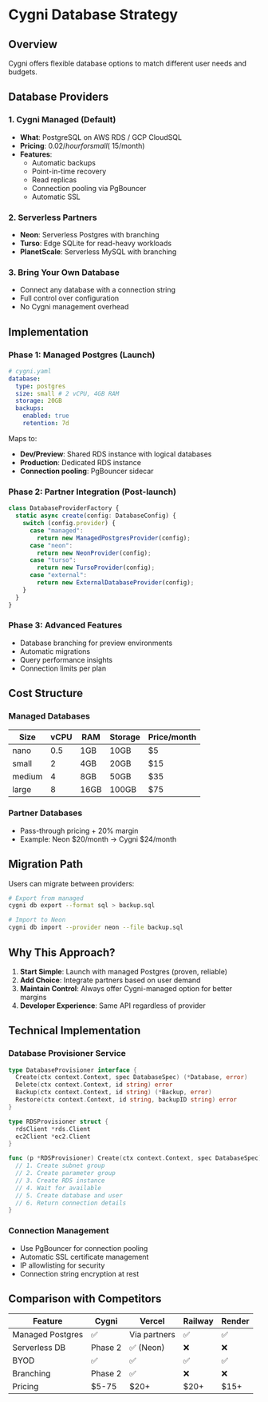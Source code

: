 # Cygni Database Strategy

## Overview

Cygni offers flexible database options to match different user needs and budgets.

## Database Providers

### 1. Cygni Managed (Default)

- **What**: PostgreSQL on AWS RDS / GCP CloudSQL
- **Pricing**: $0.02/hour for small (~$15/month)
- **Features**:
  - Automatic backups
  - Point-in-time recovery
  - Read replicas
  - Connection pooling via PgBouncer
  - Automatic SSL

### 2. Serverless Partners

- **Neon**: Serverless Postgres with branching
- **Turso**: Edge SQLite for read-heavy workloads
- **PlanetScale**: Serverless MySQL with branching

### 3. Bring Your Own Database

- Connect any database with a connection string
- Full control over configuration
- No Cygni management overhead

## Implementation

### Phase 1: Managed Postgres (Launch)

```yaml
# cygni.yaml
database:
  type: postgres
  size: small # 2 vCPU, 4GB RAM
  storage: 20GB
  backups:
    enabled: true
    retention: 7d
```

Maps to:

- **Dev/Preview**: Shared RDS instance with logical databases
- **Production**: Dedicated RDS instance
- **Connection pooling**: PgBouncer sidecar

### Phase 2: Partner Integration (Post-launch)

```typescript
class DatabaseProviderFactory {
  static async create(config: DatabaseConfig) {
    switch (config.provider) {
      case "managed":
        return new ManagedPostgresProvider(config);
      case "neon":
        return new NeonProvider(config);
      case "turso":
        return new TursoProvider(config);
      case "external":
        return new ExternalDatabaseProvider(config);
    }
  }
}
```

### Phase 3: Advanced Features

- Database branching for preview environments
- Automatic migrations
- Query performance insights
- Connection limits per plan

## Cost Structure

### Managed Databases

| Size   | vCPU | RAM  | Storage | Price/month |
| ------ | ---- | ---- | ------- | ----------- |
| nano   | 0.5  | 1GB  | 10GB    | $5          |
| small  | 2    | 4GB  | 20GB    | $15         |
| medium | 4    | 8GB  | 50GB    | $35         |
| large  | 8    | 16GB | 100GB   | $75         |

### Partner Databases

- Pass-through pricing + 20% margin
- Example: Neon $20/month → Cygni $24/month

## Migration Path

Users can migrate between providers:

```bash
# Export from managed
cygni db export --format sql > backup.sql

# Import to Neon
cygni db import --provider neon --file backup.sql
```

## Why This Approach?

1. **Start Simple**: Launch with managed Postgres (proven, reliable)
2. **Add Choice**: Integrate partners based on user demand
3. **Maintain Control**: Always offer Cygni-managed option for better margins
4. **Developer Experience**: Same API regardless of provider

## Technical Implementation

### Database Provisioner Service

```go
type DatabaseProvisioner interface {
  Create(ctx context.Context, spec DatabaseSpec) (*Database, error)
  Delete(ctx context.Context, id string) error
  Backup(ctx context.Context, id string) (*Backup, error)
  Restore(ctx context.Context, id string, backupID string) error
}

type RDSProvisioner struct {
  rdsClient *rds.Client
  ec2Client *ec2.Client
}

func (p *RDSProvisioner) Create(ctx context.Context, spec DatabaseSpec) (*Database, error) {
  // 1. Create subnet group
  // 2. Create parameter group
  // 3. Create RDS instance
  // 4. Wait for available
  // 5. Create database and user
  // 6. Return connection details
}
```

### Connection Management

- Use PgBouncer for connection pooling
- Automatic SSL certificate management
- IP allowlisting for security
- Connection string encryption at rest

## Comparison with Competitors

| Feature          | Cygni   | Vercel       | Railway | Render |
| ---------------- | ------- | ------------ | ------- | ------ |
| Managed Postgres | ✅      | Via partners | ✅      | ✅     |
| Serverless DB    | Phase 2 | ✅ (Neon)    | ❌      | ❌     |
| BYOD             | ✅      | ✅           | ✅      | ✅     |
| Branching        | Phase 2 | ✅           | ❌      | ❌     |
| Pricing          | $5-75   | $20+         | $20+    | $15+   |
